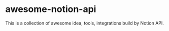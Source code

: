 # awesome-notion-api
This is a collection of awesome idea, tools, integrations build by Notion API.
